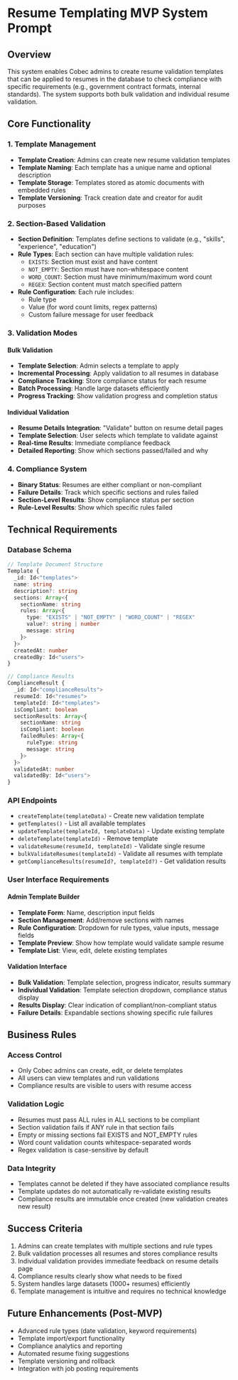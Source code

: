 # Resume Templating MVP System Prompt

## Overview
This system enables Cobec admins to create resume validation templates that can be applied to resumes in the database to check compliance with specific requirements (e.g., government contract formats, internal standards). The system supports both bulk validation and individual resume validation.

## Core Functionality

### 1. Template Management
- **Template Creation**: Admins can create new resume validation templates
- **Template Naming**: Each template has a unique name and optional description
- **Template Storage**: Templates stored as atomic documents with embedded rules
- **Template Versioning**: Track creation date and creator for audit purposes

### 2. Section-Based Validation
- **Section Definition**: Templates define sections to validate (e.g., "skills", "experience", "education")
- **Rule Types**: Each section can have multiple validation rules:
  - `EXISTS`: Section must exist and have content
  - `NOT_EMPTY`: Section must have non-whitespace content
  - `WORD_COUNT`: Section must have minimum/maximum word count
  - `REGEX`: Section content must match specified pattern
- **Rule Configuration**: Each rule includes:
  - Rule type
  - Value (for word count limits, regex patterns)
  - Custom failure message for user feedback

### 3. Validation Modes

#### Bulk Validation
- **Template Selection**: Admin selects a template to apply
- **Incremental Processing**: Apply validation to all resumes in database
- **Compliance Tracking**: Store compliance status for each resume
- **Batch Processing**: Handle large datasets efficiently
- **Progress Tracking**: Show validation progress and completion status

#### Individual Validation
- **Resume Details Integration**: "Validate" button on resume detail pages
- **Template Selection**: User selects which template to validate against
- **Real-time Results**: Immediate compliance feedback
- **Detailed Reporting**: Show which sections passed/failed and why

### 4. Compliance System
- **Binary Status**: Resumes are either compliant or non-compliant
- **Failure Details**: Track which specific sections and rules failed
- **Section-Level Results**: Show compliance status per section
- **Rule-Level Results**: Show which specific rules failed

## Technical Requirements

### Database Schema
```typescript
// Template Document Structure
Template {
  _id: Id<"templates">
  name: string
  description?: string
  sections: Array<{
    sectionName: string
    rules: Array<{
      type: "EXISTS" | "NOT_EMPTY" | "WORD_COUNT" | "REGEX"
      value?: string | number
      message: string
    }>
  }>
  createdAt: number
  createdBy: Id<"users">
}

// Compliance Results
ComplianceResult {
  _id: Id<"complianceResults">
  resumeId: Id<"resumes">
  templateId: Id<"templates">
  isCompliant: boolean
  sectionResults: Array<{
    sectionName: string
    isCompliant: boolean
    failedRules: Array<{
      ruleType: string
      message: string
    }>
  }>
  validatedAt: number
  validatedBy: Id<"users">
}
```

### API Endpoints
- `createTemplate(templateData)` - Create new validation template
- `getTemplates()` - List all available templates
- `updateTemplate(templateId, templateData)` - Update existing template
- `deleteTemplate(templateId)` - Remove template
- `validateResume(resumeId, templateId)` - Validate single resume
- `bulkValidateResumes(templateId)` - Validate all resumes with template
- `getComplianceResults(resumeId?, templateId?)` - Get validation results

### User Interface Requirements

#### Admin Template Builder
- **Template Form**: Name, description input fields
- **Section Management**: Add/remove sections with names
- **Rule Configuration**: Dropdown for rule types, value inputs, message fields
- **Template Preview**: Show how template would validate sample resume
- **Template List**: View, edit, delete existing templates

#### Validation Interface
- **Bulk Validation**: Template selection, progress indicator, results summary
- **Individual Validation**: Template selection dropdown, compliance status display
- **Results Display**: Clear indication of compliant/non-compliant status
- **Failure Details**: Expandable sections showing specific rule failures

## Business Rules

### Access Control
- Only Cobec admins can create, edit, or delete templates
- All users can view templates and run validations
- Compliance results are visible to users with resume access

### Validation Logic
- Resumes must pass ALL rules in ALL sections to be compliant
- Section validation fails if ANY rule in that section fails
- Empty or missing sections fail EXISTS and NOT_EMPTY rules
- Word count validation counts whitespace-separated words
- Regex validation is case-sensitive by default

### Data Integrity
- Templates cannot be deleted if they have associated compliance results
- Template updates do not automatically re-validate existing results
- Compliance results are immutable once created (new validation creates new result)

## Success Criteria
1. Admins can create templates with multiple sections and rule types
2. Bulk validation processes all resumes and stores compliance results
3. Individual validation provides immediate feedback on resume details page
4. Compliance results clearly show what needs to be fixed
5. System handles large datasets (1000+ resumes) efficiently
6. Template management is intuitive and requires no technical knowledge

## Future Enhancements (Post-MVP)
- Advanced rule types (date validation, keyword requirements)
- Template import/export functionality
- Compliance analytics and reporting
- Automated resume fixing suggestions
- Template versioning and rollback
- Integration with job posting requirements
